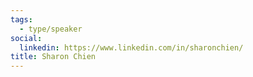 ```yaml
---
tags:
  - type/speaker
social:
  linkedin: https://www.linkedin.com/in/sharonchien/
title: Sharon Chien
---
```

